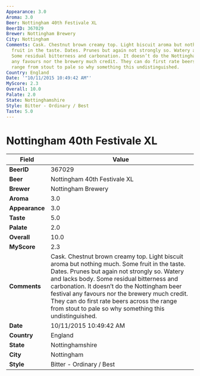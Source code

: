 ```yaml
---
Appearance: 3.0
Aroma: 3.0
Beer: Nottingham 40th Festivale XL
BeerID: 367029
Brewer: Nottingham Brewery
City: Nottingham
Comments: Cask. Chestnut brown creamy top. Light biscuit aroma but nothing much. Some
  fruit in the taste. Dates. Prunes but again not strongly so. Watery and lacks body.
  Some residual bitterness and carbonation. It doesn’t do the Nottingham beer festival
  any favours nor the brewery much credit. They can do first rate beers across the
  range from stout to pale so why something this undistinguished.
Country: England
Date: '"10/11/2015 10:49:42 AM"'
MyScore: 2.3
Overall: 10.0
Palate: 2.0
State: Nottinghamshire
Style: Bitter - Ordinary / Best
Taste: 5.0
---
```


# Nottingham 40th Festivale XL

| Field         | Value |
|---------------|-------|
| **BeerID** | 367029 |
| **Beer** | Nottingham 40th Festivale XL |
| **Brewer** | Nottingham Brewery |
| **Aroma** | 3.0 |
| **Appearance** | 3.0 |
| **Taste** | 5.0 |
| **Palate** | 2.0 |
| **Overall** | 10.0 |
| **MyScore** | 2.3 |
| **Comments** | Cask. Chestnut brown creamy top. Light biscuit aroma but nothing much. Some fruit in the taste. Dates. Prunes but again not strongly so. Watery and lacks body. Some residual bitterness and carbonation. It doesn’t do the Nottingham beer festival any favours nor the brewery much credit. They can do first rate beers across the range from stout to pale so why something this undistinguished. |
| **Date** | 10/11/2015 10:49:42 AM |
| **Country** | England |
| **State** | Nottinghamshire |
| **City** | Nottingham |
| **Style** | Bitter - Ordinary / Best |
